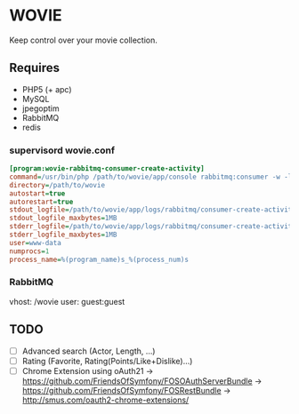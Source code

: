 # WOVIE

Keep control over your movie collection.

## Requires
- PHP5 (+ apc)
- MySQL
- jpegoptim
- RabbitMQ
- redis

### supervisord wovie.conf
```ini
[program:wovie-rabbitmq-consumer-create-activity]
command=/usr/bin/php /path/to/wovie/app/console rabbitmq:consumer -w -l 128 create_activity
directory=/path/to/wovie
autostart=true
autorestart=true
stdout_logfile=/path/to/wovie/app/logs/rabbitmq/consumer-create-activity-%(process_num)s.log
stdout_logfile_maxbytes=1MB
stderr_logfile=/path/to/wovie/app/logs/rabbitmq/consumer-create-activity-%(process_num)s.log
stderr_logfile_maxbytes=1MB
user=www-data
numprocs=1
process_name=%(program_name)s_%(process_num)s
```

### RabbitMQ
vhost: /wovie user: guest:guest

## TODO
- [ ] Advanced search (Actor, Length, …)
- [ ] Rating (Favorite, Rating(Points/Like+Dislike)…)
- [ ] Chrome Extension using oAuth21
    -> https://github.com/FriendsOfSymfony/FOSOAuthServerBundle
    -> https://github.com/FriendsOfSymfony/FOSRestBundle
    -> http://smus.com/oauth2-chrome-extensions/
